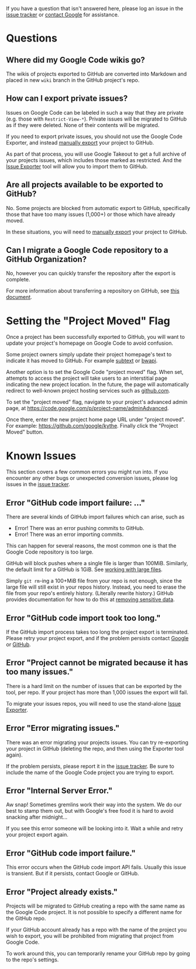 If you have a question that isn't answered here, please log an issue in the [issue tracker](https://code.google.com/p/support-tools/issues/list) or [contact Google](mailto:google-code-shutdown@google.com) for assistance.



# Questions #

## Where did my Google Code wikis go? ##
The wikis of projects exported to GitHub are converted into Markdown and placed in new `wiki` branch in the GitHub project's repo.

## How can I export private issues? ##
Issues on Google Code can be labeled in such a way that they are private (e.g. those with `Restrict-View-*`). Private issues will be migrated to GitHub as if they were deleted. None of their contents will be migrated.

If you need to export private issues, you should not use the Google Code Exporter, and instead [manually export](https://code.google.com/p/support-tools/wiki/MigratingToGitHub) your project to GitHub.

As part of that process, you will use Google Takeout to get a full archive of your projects issues, which includes those marked as restricted. And the [Issue Exporter](https://code.google.com/p/support-tools/wiki/IssueExporterTool) tool will allow you to import them to GitHub.

## Are all projects available to be exported to GitHub? ##
No. Some projects are blocked from automatic export to GitHub, specifically those that have too many issues (1,000+) or those which have already moved.

In these situations, you will need to [manually export](https://code.google.com/p/support-tools/wiki/MigratingToGitHub) your project to GitHub.

## Can I migrate a Google Code repository to a GitHub Organization? ##
No, however you can quickly transfer the repository after the export is complete.

For more information about transferring a repository on GitHub, see [this document](https://help.github.com/articles/transferring-a-repository/).

# Setting the "Project Moved" Flag #

Once a project has been successfully exported to GitHub, you will want to update your project's homepage on Google Code to avoid confusion.

Some project owners simply update their project homepage's text to indicate it has moved to GitHub. For example [subtext](https://code.google.com/p/subtext/) or [bwapi](https://code.google.com/p/bwapi/).

Another option is to set the Google Code "project moved" flag. When set, attempts to access the project will take users to an interstitial page indicating the new project location. In the future, the page will automatically redirect to well-known project hosting services such as [github.com](https://github.com).

To set the "project moved" flag, navigate to your project's advanced admin page, at https://code.google.com/p/project-name/adminAdvanced.

Once there, enter the new project home page URL under "project moved". For example: https://github.com/google/kythe. Finally click the "Project Moved" button.

# Known Issues #

This section covers a few common errors you might run into. If you encounter any other bugs or unexpected conversion issues, please log issues in the [issue tracker](https://code.google.com/p/support-tools/issues/list).

## Error "GitHub code import failure: ..." ##

There are several kinds of GitHub import failures which can arise, such as

  * Error! There was an error pushing commits to GitHub.
  * Error! There was an error importing commits.

This can happen for several reasons, the most common one is that the Google Code repository is too large.

GitHub will block pushes where a single file is larger than 100MiB. Similarly, the default limit for a GitHub is 1GiB. See [working with large files](https://help.github.com/articles/working-with-large-files/).

Simply `git rm`-ing a 100+MiB file from your repo is not enough, since the large file will still exist in your repos history. Instead, you need to erase the file from your repo's entirely history. (Literally rewrite history.) GitHub provides documentation for how to do this at [removing sensitive data](https://help.github.com/articles/remove-sensitive-data/).

## Error "GitHub code import took too long." ##

If the GitHub import process takes too long the project export is terminated. Please retry your project export, and if the problem persists contact [Google](mailto:google-code-shutdown@google.com) or [GitHub](https://github.com/contact?form%5Bsubject%5D=Google+Code+Export:+Error+code+import+took+too+long).

## Error "Project cannot be migrated because it has too many issues." ##
There is a hard limit on the number of issues that can be exported by the tool, per repo. If your project has more than 1,000 issues the export will fail.

To migrate your issues repos, you will need to use the stand-alone [Issue Exporter](https://code.google.com/p/support-tools/wiki/IssueExporterTool).

## Error "Error migrating issues." ##

There was an error migrating your projects issues. You can try re-exporting your project in GitHub (deleting the repo, and then using the Exporter tool again).

If the problem persists, please report it in the [issue tracker](https://code.google.com/p/support-tools/issues/list). Be sure to include the name of the Google Code project you are trying to export.

## Error "Internal Server Error." ##

Aw snap! Sometimes gremlins work their way into the system. We do our best to stamp them out, but with Google's free food it is hard to avoid snacking after midnight...

If you see this error someone will be looking into it. Wait a while and retry your project export again.

## Error "GitHub code import failure." ##

This error occurs when the GitHub code import API fails. Usually this issue is transient. But if it persists, contact Google or GitHub.

## Error "Project already exists." ##

Projects will be migrated to GitHub creating a repo with the same name as the Google Code project. It is not possible to specify a different name for the GitHub repo.

If your GitHub account already has a repo with the name of the project you wish to export, you will be prohibited from migrating that project from Google Code.

To work around this, you can temporarily rename your GitHub repo by going to the repo's settings.